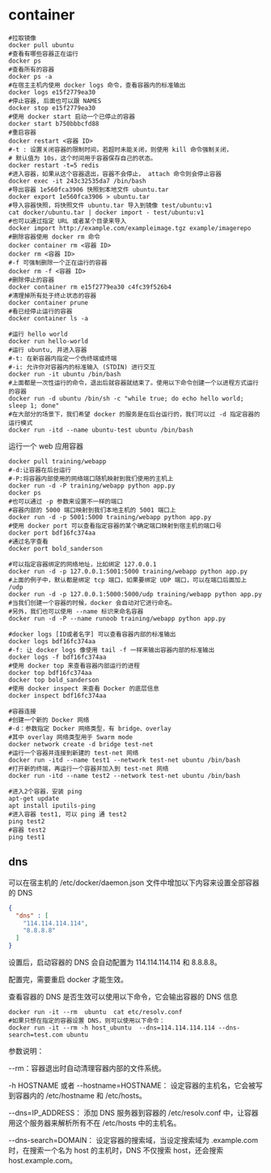 # container

```shell
#拉取镜像
docker pull ubuntu
#查看有哪些容器正在运行
docker ps
#查看所有的容器
docker ps -a
#在宿主主机内使用 docker logs 命令，查看容器内的标准输出
docker logs e15f2779ea30
#停止容器, 后面也可以跟 NAMES
docker stop e15f2779ea30
#使用 docker start 启动一个已停止的容器
docker start b750bbbcfd88
#重启容器
docker restart <容器 ID>
#-t : 设置关闭容器的限制时间，若超时未能关闭，则使用 kill 命令强制关闭，
# 默认值为 10s，这个时间用于容器保存自己的状态。
docker restart -t=5 redis
#进入容器，如果从这个容器退出，容器不会停止， attach 命令则会停止容器
docker exec -it 243c32535da7 /bin/bash
#导出容器 1e560fca3906 快照到本地文件 ubuntu.tar
docker export 1e560fca3906 > ubuntu.tar
#导入容器快照，将快照文件 ubuntu.tar 导入到镜像 test/ubuntu:v1
cat docker/ubuntu.tar | docker import - test/ubuntu:v1
#也可以通过指定 URL 或者某个目录来导入
docker import http://example.com/exampleimage.tgz example/imagerepo
#删除容器使用 docker rm 命令
docker container rm <容器 ID>
docker rm <容器 ID>
#-f 可强制删除一个正在运行的容器
docker rm -f <容器 ID>
#删除停止的容器
docker container rm e15f2779ea30 c4fc39f526b4
#清理掉所有处于终止状态的容器
docker container prune
#看已经停止运行的容器
docker container ls -a
```

```shell
#运行 hello world
docker run hello-world
#运行 ubuntu, 并进入容器
#-t: 在新容器内指定一个伪终端或终端
#-i: 允许你对容器内的标准输入 (STDIN) 进行交互
docker run -it ubuntu /bin/bash
#上面都是一次性运行的命令，退出后就容器就结束了。使用以下命令创建一个以进程方式运行的容器
docker run -d ubuntu /bin/sh -c "while true; do echo hello world; sleep 1; done"
#在大部分的场景下，我们希望 docker 的服务是在后台运行的，我们可以过 -d 指定容器的运行模式
docker run -itd --name ubuntu-test ubuntu /bin/bash
```

运行一个 web 应用容器

```shell
docker pull training/webapp
#-d:让容器在后台运行
#-P:将容器内部使用的网络端口随机映射到我们使用的主机上
docker run -d -P training/webapp python app.py
docker ps
#也可以通过 -p 参数来设置不一样的端口
#容器内部的 5000 端口映射到我们本地主机的 5001 端口上
docker run -d -p 5001:5000 training/webapp python app.py
#使用 docker port 可以查看指定容器的某个确定端口映射到宿主机的端口号
docker port bdf16fc374aa
#通过名字查看
docker port bold_sanderson

#可以指定容器绑定的网络地址，比如绑定 127.0.0.1
docker run -d -p 127.0.0.1:5001:5000 training/webapp python app.py
#上面的例子中，默认都是绑定 tcp 端口，如果要绑定 UDP 端口，可以在端口后面加上 /udp
docker run -d -p 127.0.0.1:5000:5000/udp training/webapp python app.py
#当我们创建一个容器的时候，docker 会自动对它进行命名。
#另外，我们也可以使用 --name 标识来命名容器
docker run -d -P --name runoob training/webapp python app.py
```

```shell
#docker logs [ID或者名字] 可以查看容器内部的标准输出
docker logs bdf16fc374aa
#-f: 让 docker logs 像使用 tail -f 一样来输出容器内部的标准输出
docker logs -f bdf16fc374aa
#使用 docker top 来查看容器内部运行的进程
docker top bdf16fc374aa
docker top bold_sanderson
#使用 docker inspect 来查看 Docker 的底层信息
docker inspect bdf16fc374aa

#容器连接
#创建一个新的 Docker 网络
#-d：参数指定 Docker 网络类型，有 bridge、overlay
#其中 overlay 网络类型用于 Swarm mode
docker network create -d bridge test-net
#运行一个容器并连接到新建的 test-net 网络
docker run -itd --name test1 --network test-net ubuntu /bin/bash
#打开新的终端，再运行一个容器并加入到 test-net 网络
docker run -itd --name test2 --network test-net ubuntu /bin/bash
```

```shell
#进入2个容器，安装 ping
apt-get update
apt install iputils-ping
#进入容器 test1, 可以 ping 通 test2
ping test2
#容器 test2
ping test1
```

## dns

可以在宿主机的 /etc/docker/daemon.json 文件中增加以下内容来设置全部容器的 DNS

```json
{
  "dns" : [
    "114.114.114.114",
    "8.8.8.8"
  ]
}
```

设置后，启动容器的 DNS 会自动配置为 114.114.114.114 和 8.8.8.8。

配置完，需要重启 docker 才能生效。

查看容器的 DNS 是否生效可以使用以下命令，它会输出容器的 DNS 信息

```shell
docker run -it --rm  ubuntu  cat etc/resolv.conf
#如果只想在指定的容器设置 DNS，则可以使用以下命令：
docker run -it --rm -h host_ubuntu  --dns=114.114.114.114 --dns-search=test.com ubuntu
```

参数说明：

--rm：容器退出时自动清理容器内部的文件系统。

-h HOSTNAME 或者 --hostname=HOSTNAME： 设定容器的主机名，它会被写到容器内的 /etc/hostname 和 /etc/hosts。

--dns=IP_ADDRESS： 添加 DNS 服务器到容器的 /etc/resolv.conf 中，让容器用这个服务器来解析所有不在 /etc/hosts 中的主机名。

--dns-search=DOMAIN： 设定容器的搜索域，当设定搜索域为 .example.com 时，在搜索一个名为 host 的主机时，DNS 不仅搜索 host，还会搜索 host.example.com。
